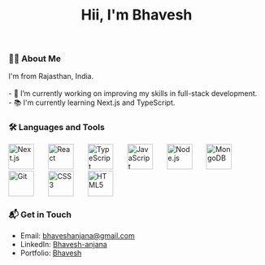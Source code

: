 
<h1 align="center">Hii, I'm Bhavesh</h1>

<br/>

<h3 align="left">👩‍💻 About Me</h3>
<p align="left">
I'm from Rajasthan, India.<br><br>
- 🔭 I’m currently working on improving my skills in full-stack development.<br>
- 📚 I'm currently learning Next.js and TypeScript.<br>
</p>

<h3 align="left">🛠 Languages and Tools</h3>
<div align="left">
  <img src="https://cdn.jsdelivr.net/gh/devicons/devicon/icons/nextjs/nextjs-original.svg" height="50" alt="Next.js" />
  <img width="20" />
  <img src="https://cdn.jsdelivr.net/gh/devicons/devicon/icons/react/react-original.svg" height="50" alt="React" />
  <img width="20" />
  <img src="https://cdn.jsdelivr.net/gh/devicons/devicon/icons/typescript/typescript-original.svg" height="50" alt="TypeScript" />
  <img width="20" />
  <img src="https://cdn.jsdelivr.net/gh/devicons/devicon/icons/javascript/javascript-original.svg" height="50" alt="JavaScript" />
  <img width="20" />
  <img src="https://cdn.jsdelivr.net/gh/devicons/devicon/icons/nodejs/nodejs-original.svg" height="50" alt="Node.js" />
  <img width="20" />
  <img src="https://cdn.jsdelivr.net/gh/devicons/devicon/icons/mongodb/mongodb-original-wordmark.svg" height="50" alt="MongoDB" />
  <img width="20" />
  <img src="https://cdn.jsdelivr.net/gh/devicons/devicon/icons/git/git-original.svg" height="50" alt="Git" />
  <img width="20" />
  <img src="https://cdn.jsdelivr.net/gh/devicons/devicon/icons/css3/css3-original-wordmark.svg" height="50" alt="CSS3" />
  <img width="20" />
  <img src="https://cdn.jsdelivr.net/gh/devicons/devicon/icons/html5/html5-original-wordmark.svg" height="50" alt="HTML5" />
  <img width="20" />
</div>

<h3 align="left">📬 Get in Touch</h3>
<ul>
  <li>Email: <a href="mailto:bhaveshanjana58@gmail.com">bhaveshanjana@gmail.com</a></li>
  <li>LinkedIn: <a href="https://www.linkedin.com/in/bhavesh-anjana" target="_blank">Bhavesh-anjana</a></li>
  <li>Portfolio: <a href="https://bhavesh-tech.vercel.app/" target="_blank">Bhavesh</a></li>
</ul>

